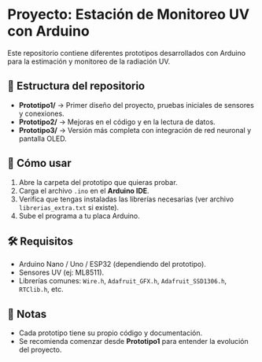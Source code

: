 # Proyecto: Estación de Monitoreo UV con Arduino

Este repositorio contiene diferentes prototipos desarrollados con Arduino para la estimación y monitoreo de la radiación UV.

## 📂 Estructura del repositorio
- **Prototipo1/** → Primer diseño del proyecto, pruebas iniciales de sensores y conexiones.
- **Prototipo2/** → Mejoras en el código y en la lectura de datos.
- **Prototipo3/** → Versión más completa con integración de red neuronal y pantalla OLED.

## 🚀 Cómo usar
1. Abre la carpeta del prototipo que quieras probar.
2. Carga el archivo `.ino` en el **Arduino IDE**.
3. Verifica que tengas instaladas las librerías necesarias (ver archivo `librerias_extra.txt` si existe).
4. Sube el programa a tu placa Arduino.

## 🛠️ Requisitos
- Arduino Nano / Uno / ESP32 (dependiendo del prototipo).
- Sensores UV (ej: ML8511).
- Librerías comunes: `Wire.h`, `Adafruit_GFX.h`, `Adafruit_SSD1306.h`, `RTClib.h`, etc.

## 📌 Notas
- Cada prototipo tiene su propio código y documentación.
- Se recomienda comenzar desde **Prototipo1** para entender la evolución del proyecto.

